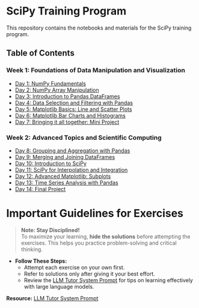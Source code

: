 # SciPy Training Program

This repository contains the notebooks and materials for the SciPy training program.

## Table of Contents

### Week 1: Foundations of Data Manipulation and Visualization

*   [Day 1: NumPy Fundamentals](./week1_foundations_of_data_manipulation_and_visualization/day1_numpy_fundamentals.ipynb)
*   [Day 2: NumPy Array Manipulation](./week1_foundations_of_data_manipulation_and_visualization/day2_np_arr_manipulation.ipynb)
*   [Day 3: Introduction to Pandas DataFrames](./week1_foundations_of_data_manipulation_and_visualization/day3_intro_2_pandas_dataframes.ipynb)
*   [Day 4: Data Selection and Filtering with Pandas](./week1_foundations_of_data_manipulation_and_visualization/day4_data_selection_and_filtering_w_pandas.ipynb)
*   [Day 5: Matplotlib Basics: Line and Scatter Plots](./week1_foundations_of_data_manipulation_and_visualization/day5_matplotlib_basics_line_and_scatter_plots.ipynb)
*   [Day 6: Matplotlib Bar Charts and Histograms](./week1_foundations_of_data_manipulation_and_visualization/day6_plt_bar_charts_and_histograms.ipynb)
*   [Day 7: Bringing it all together: Mini Project](./week1_foundations_of_data_manipulation_and_visualization/day7_bringing_it_all2gether_mini_project.ipynb)

### Week 2: Advanced Topics and Scientific Computing

*   [Day 8: Grouping and Aggregation with Pandas](./week2_advanced_topics_and_scientific_computing/day08_grouping_and_aggregation_with_pd.ipynb)
*   [Day 9: Merging and Joining DataFrames](./week2_advanced_topics_and_scientific_computing/day09_merging_and_joining_dataframes.ipynb)
*   [Day 10: Introduction to SciPy](./week2_advanced_topics_and_scientific_computing/day10_intro_toscipy.ipynb)
*   [Day 11: SciPy for Interpolation and Integration](./week2_advanced_topics_and_scientific_computing/day11_scipy_4_interploation_and_integration.ipynb)
*   [Day 12: Advanced Matplotlib: Subplots](./week2_advanced_topics_and_scientific_computing/day12_advanced_matplotlib-subplots.ipynb)
*   [Day 13: Time Series Analysis with Pandas](./week2_advanced_topics_and_scientific_computing/day13_time_series_analysis_with_pandas.ipynb)
*   [Day 14: Final Project](./week2_advanced_topics_and_scientific_computing/day14_final_project.ipynb)

# Important Guidelines for Exercises

> **Note: Stay Disciplined!**  
> To maximize your learning, **hide the solutions** before attempting the exercises. This helps you practice problem-solving and critical thinking.

- **Follow These Steps:**
  - Attempt each exercise on your own first.
  - Refer to solutions only after giving it your best effort.
  - Review the [LLM Tutor System Prompt](./LLM_TUTOR.md) for tips on learning effectively with large language models.

 **Resource:** [LLM Tutor System Prompt](./LLM_TUTOR.md)